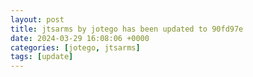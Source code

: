 ```yaml
---
layout: post
title: jtsarms by jotego has been updated to 90fd97e
date: 2024-03-29 16:08:06 +0000
categories: [jotego, jtsarms]
tags: [update]
---
```


